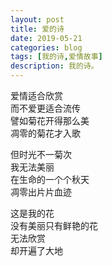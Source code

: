 ```yaml
---
layout: post
title: 爱的诗
date: 2019-05-21
categories: blog
tags: [我的诗,爱情故事]
description: 我的诗。
---
```


爱情适合欣赏  
而不爱更适合流传  
譬如菊花开得那么美  
凋零的菊花才入歌  

但时光不一菊次  
我无法美丽  
在生命的一个个秋天  
凋零出片片血迹  

这是我的花  
没有美丽只有鲜艳的花  
无法欣赏  
却开遍了大地  
